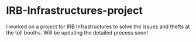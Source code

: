 # IRB-Infrastructures-project

I worked on a project for IRB Infrastructures to solve the issues and thefts at the toll booths. Will be updating the detailed process soon!
